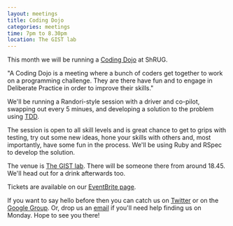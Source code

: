 ```yaml
---
layout: meetings
title: Coding Dojo
categories: meetings
time: 7pm to 8.30pm
location: The GIST lab
---
```


This month we will be running a [Coding Dojo](http://codingdojo.org/) at ShRUG.

"A Coding Dojo is a meeting where a bunch of coders get together to work on a programming challenge. They are there have fun and to engage in Deliberate Practice in order to improve their skills."


We'll be running a Randori-style session with a driver and co-pilot, swapping out every 5 minues, and developing a solution to the problem using [TDD](http://en.wikipedia.org/wiki/Test-driven_development).

The session is open to all skill levels and is great chance to get to
grips with testing, try out some new ideas, hone your skills with others
and, most importantly, have some fun in the process. We'll be using Ruby and
RSpec to develop the solution.

The venue is [The GIST lab](http://thegisthub.net/). There will be
someone there from around 18.45. We'll head out for a drink afterwards
too.

Tickets are available on our [EventBrite page](http://bit.ly/shrug1203).

If you want to say hello before then you can catch us on
[Twitter](http://twitter.com/sheffieldruby) or on the [Google
Group](http://groups.google.com/group/shrug-members). Or, drop us
an [email](mailto:shrug@jamesalmond.com) if you'll need help finding us
on Monday. Hope to see you there!



